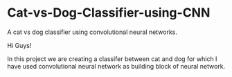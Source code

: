 # Cat-vs-Dog-Classifier-using-CNN
A cat vs dog classifier using convolutional neural networks.


Hi Guys!

In this project we are creating a classifer between cat and dog for which I have used convolutional neural network as building block of neural network.


